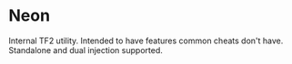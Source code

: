 # Neon
Internal TF2 utility. Intended to have features common cheats don't have. Standalone and dual injection supported.
